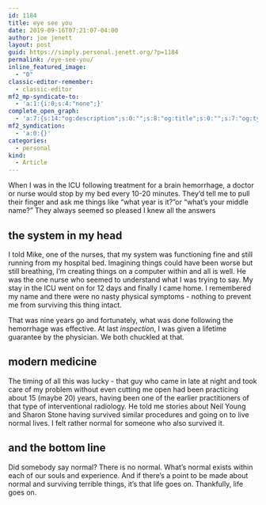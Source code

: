 ```yaml
---
id: 1184
title: eye see you
date: 2019-09-16T07:21:07-04:00
author: joe jenett
layout: post
guid: https://simply.personal.jenett.org/?p=1184
permalink: /eye-see-you/
inline_featured_image:
  - "0"
classic-editor-remember:
  - classic-editor
mf2_mp-syndicate-to:
  - 'a:1:{i:0;s:4:"none";}'
complete_open_graph:
  - 'a:7:{s:14:"og:description";s:0:"";s:8:"og:title";s:0:"";s:7:"og:type";s:0:"";s:12:"twitter:card";s:7:"summary";s:15:"twitter:creator";s:0:"";s:19:"twitter:description";s:0:"";s:8:"og:image";s:0:"";}'
mf2_syndication:
  - 'a:0:{}'
categories:
  - personal
kind:
  - Article
---
```

When I was in the ICU following treatment for a brain hemorrhage, a doctor or nurse would stop by my bed every 10-20 minutes. They’d tell me to pull their finger and ask me things like “what year is it?”or “what’s your middle name?” They always seemed so pleased I knew all the answers

## the system in my head

I told Mike, one of the nurses, that my system was functioning fine and still running from my hospital bed. Imagining things could have been worse but still breathing, I’m creating things on a computer within and all is well. He was the one nurse who seemed to understand what I was trying to say. My stay in the ICU went on for 12 days and finally I came home. I remembered my name and there were no nasty physical symptoms - nothing to prevent me from surviving this thing intact.

That was nine years go and fortunately, what was done following the hemorrhage was effective. At last _inspection_, I was given a lifetime guarantee by the physician. We both chuckled at that.

## modern medicine

The timing of all this was lucky - that guy who came in late at night and took care of my problem without even cutting me open had been practicing about 15 (maybe 20) years, having been one of the earlier practitioners of that type of interventional radiology. He told me stories about Neil Young and Sharon Stone having survived similar procedures and going on to live normal lives. I felt rather normal for someone who also survived it.

## and the bottom line

Did somebody say normal? There is no normal. What’s normal exists within each of our souls and experience. And if there’s a point to be made about normal and surviving terrible things, it’s that life goes on. Thankfully, life goes on.